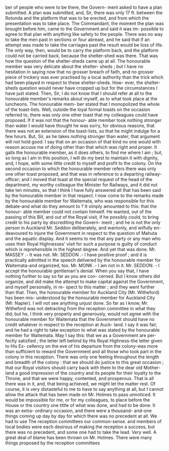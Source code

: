 ber of people who were to be there, the Govern- ment asked to have a plan submitted. A plan was submitted, and, Sir, there was only 17 ft. between the Rotunda and the platform that was to be erected, and from which the presentation was to take place. The Commandant, the moment the plan was brought before him, came to the Government and said it was im- possible to agree to that plan with anything like safety to the people. There was no way to take the men past in sections or four abreast, and he said that if an attempt was made to take the carriages past the result would be loss of life. The only way, then, would be to carry the platform back, and the platform could not be carried back, because the shelter-shed was there. That was how the question of the shelter-sheds came up at all. The honourable member was very delicate about the shelter- sheds ; but I have no hesitation in saying now that no grosser breach of faith, and no grosser piece of trickery was ever practised by a local authority than the trick which had been played in respect to these shelter-sheds. How- ever, the shelter-sheds question would never have cropped up but for the circumstances I have just stated. Then, Sir, I do not know that I should refer at all to the honourable member's remarks about myself, as to what took place at the luncheons. The honourable mem- ber stated that I monopolized the whole of the toast-lists. Well, outside the loyal formal toasts on the occasion referred to, there was only one other toast that my colleagues could have proposed. If it was not that the honour- able member took nothing stronger than water I would have thought he was sorry, for obvious reasons, that there was not an extension of the toast-lists, so that he might indulge for a few hours. But, Sir, as he takes nothing stronger than water, that argument will not hold good. I say that on an occasion of that kind no one would with reason accuse me of doing other than that which was right and proper. It galls the honourable member, as it does others, to find me where I am ; but, so long as I am in this position, I will do my best to maintain it with dignity, and, I hope, with some little credit to myself and profit to the colony. On the second occasion to which the honourable member refers there was only one other toast proposed, and that was in reference to a departing railway- officer; and I moved that toast at the special request of the head of the department, my worthy colleague the Minister for Railways, and it did not take ten minutes, so that I think I have fully answered all that has been said by the honourable member in that respect. I now come to the remarks made by the honourable member for Waitemata, who was responsible for this debate-and what do they amount to ? It simply amounted to this: that the honour- able member could not contain himself. He wanted, out of the passing of this Bill, and out of the Royal visit, if he possibly could, to bring credit to his party by discrediting the Govern- ment ; and he is not the only person in Auckland Mr. Seddon deliberately, and wantonly, and wilfully en- deavoured to injure the Government in respect to the question of Mahuta and the aquatic display. And it seems to me that any party or any man who uses their Royal Highnesses' visit for such a purpose is guilty of conduct which is reprehensible in the highest degree. And yet that was done. Mr. MASSEY .- It was not. Mr. SEDDON .- I have positive proof ; and it is practically admitted in the speech delivered by the honourable member for Waitemata-and organized, too. Mr. MONK .- I am not in it. Mr. SEDDON. - I accept the honourable gentleman's denial. When you say that, I have nothing further to say so far as you are con- cerned. But I know others did organize, and did make the attempt to make capital against the Government, and myself personally, in re- spect to this matter ; and they went further than that. Then, the honourable member for Auckland City (Mr. Witheford) has been mis- understood by the honourable member for Auckland City (Mr. Napier). I will not see anything unjust done. So far as I know, Mr. Witheford was not detracting from the reception committee in what they did; but he, I think very properly and generously, would not agree with the honourable member for Waitemata that the Government should have no credit whatever in respect to the reception at Auck- land. I say it was fair, and he had a right to take exception to what was stated by the honourable member for Waitemata. May I say this: that we as a Government are per- fectly satisfied ; the letter left behind by His Royal Highness-the letter given to His Ex- cellency on the eve of his departure from the colony-was more than sufficient to reward the Government and all those who took part in the colony in this reception. There was only one feeling throughout the length and breadth of the colony : that we should do justice to this great occasion ; that our Royal visitors should carry back with them to the dear old Mother- land a good impression of the country and its people for their loyalty to the Throne, and that we were happy, contented, and prosperous. That is all there was in it, and, that being achieved, we might let the matter rest. Of course, it is very distasteful to me to have to say anything at all, but I cannot allow the attack that has been made on Mr. Holmes to pass unnoticed. It would be impossible for me, or for my colleagues, to place before the House or the country one tittle of what was done, and had to be done. It was an extra- ordinary occasion, and there were a thousand- and-one things coming up day by day for which there was no precedent at all. We had to use The reception committees our common-sense. and members of local bodies were each desirous of making the reception a success, but there was no precedent, and some one had to take the lead. Very well. A great deal of blame has been thrown on Mr. Holmes. There were many things proposed by the reception committees 